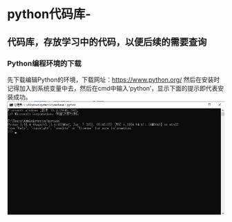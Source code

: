 # python代码库-

## 代码库，存放学习中的代码，以便后续的需要查询


### Python编程环境的下载  
先下载编辑Python的环境，下载网址：https://www.python.org/   然后在安装时记得加入到系统变量中去，然后在cmd中输入‘python’，显示下面的提示即代表安装成功。  
![](https://github.com/aggumax/python-/blob/main/%E5%BE%AE%E4%BF%A1%E5%9B%BE%E7%89%87_20230805162854.png)
